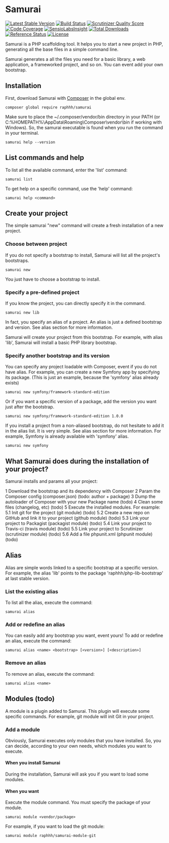 # Samurai

[![Latest Stable Version](https://poser.pugx.org/raphhh/samurai/v/stable.svg)](https://packagist.org/packages/raphhh/samurai)
[![Build Status](https://travis-ci.org/Raphhh/samurai.png)](https://travis-ci.org/Raphhh/samurai)
[![Scrutinizer Quality Score](https://scrutinizer-ci.com/g/Raphhh/samurai/badges/quality-score.png?b=master)](https://scrutinizer-ci.com/g/Raphhh/samurai/)
[![Code Coverage](https://scrutinizer-ci.com/g/Raphhh/samurai/badges/coverage.png?b=master)](https://scrutinizer-ci.com/g/Raphhh/samurai/)
[![SensioLabsInsight](https://insight.sensiolabs.com/projects/1eaf3345-68ec-44ff-8fed-bcbd4721bb13/mini.png)](https://insight.sensiolabs.com/projects/1eaf3345-68ec-44ff-8fed-bcbd4721bb13)
[![Total Downloads](https://poser.pugx.org/raphhh/samurai/downloads.svg)](https://packagist.org/packages/raphhh/samurai)
[![Reference Status](https://www.versioneye.com/php/raphhh:samurai/reference_badge.svg?style=flat)](https://www.versioneye.com/php/raphhh:samurai/references)
[![License](https://poser.pugx.org/raphhh/samurai/license.svg)](https://packagist.org/packages/raphhh/samurai)

Samurai is a PHP scaffolding tool. It helps you to start a new project in PHP, generating all the base files in a simple command line.

Samurai generates a all the files you need for a basic library, a web application, a frameworked project, and so on. You can event add your own bootstrap.


## Installation

First, download Samurai with [Composer](https://getcomposer.org) in the global env.

```
composer global require raphhh/samurai
```

Make sure to place the ~/.composer/vendor/bin directory in your PATH (or C:\%HOMEPATH%\AppData\Roaming\Composer\vendor\bin if working with Windows). So, the samurai executable is found when you run the command in your terminal.

```
samurai help --version
```


## List commands and help

To list all the available command, enter the 'list' command:

```
samurai list
```

To get help on a specific command, use the 'help' command:

```
samurai help <command>
```


## Create your project

The simple samurai "new" command will create a fresh installation of a new project. 

### Choose between project

If you do not specify a bootstrap to install, Samurai will list all the project's bootstraps.

```
samurai new
```
You just have to choose a bootstrap to install.

### Specify a pre-defined project

If you know the project, you can directly specify it in the command.

```
samurai new lib
```

In fact, you specify an alias of a project. An alias is just a defined bootstrap and version. See alias section for more information.

Samurai will create your project from this bootstrap. For example, with alias 'lib', Samurai will install a basic PHP library bootstrap.

### Specify another bootstrap and its version

You can specify any project loadable with Composer, event if you do not have alias. For example, you can create a new Symfony app by specifying its package. (This is just an example, because the 'symfony' alias already exists)

```
samurai new symfony/framework-standard-edition
```

Or if you want a specific version of a package, add the version you want just after the bootstrap.

```
samurai new symfony/framework-standard-edition 1.0.0
```

If you install a project from a non-aliased bootstrap, do not hesitate to add it in the alias list. It is very simple. See alias section for more information. For example, Symfony is already available with 'symfony' alias.

```
samurai new symfony
```


## What Samurai does during the installation of your project?

Samurai installs and params all your project:

 1 Download the bootstrap and its dependency with Composer
 2 Param the Composer config (composer.json) (todo: author + package)
 3 Dump the autoloader of Composer with your new Package name (todo)
 4 Clean some files (changelog, etc) (todo)
 5 Execute the installed modules. For example:
 5.1 Init git for the project (git module) (todo)
 5.2 Create a new repo on GitHub and link it to your project (github module) (todo)
 5.3 Link your project to Packagist (packagist module) (todo)
 5.4 Link your project to Travis-ci (travis module) (todo)
 5.5 Link your project to Scrutinizer (scrutinizer module) (todo)
 5.6 Add a file phpunit.xml (phpunit module) (todo)


## Alias

Alias are simple words linked to a specific bootstrap at a specific version. For example, the alias 'lib' points to the package 'raphhh/php-lib-bootstrap' at last stable version.

### List the existing alias

To list all the alias, execute the command:
```
samurai alias
```

### Add or redefine an alias

You can easily add any bootstrap you want, event yours! To add or redefine an alias, execute the command:
```
samurai alias <name> <bootstrap> [<version>] [<description>]
```

### Remove an alias

To remove an alias, execute the command:
```
samurai alias <name>
```


## Modules (todo)

A module is a plugin added to Samurai. This plugin will execute some specific commands. For example, git module will init Git in your project.

### Add a module

Obviously, Samurai executes only modules that you have installed. So, you can decide, according to your own needs, which modules you want to execute.

#### When you install Samurai

During the installation, Samurai will ask you if you want to load some modules.

#### When you want

Execute the module command. You must specify the package of your module.
 
```
samurai module <vendor/package>
```

For example, if you want to load the git module:

```
samurai module raphhh/samurai-module-git
```
